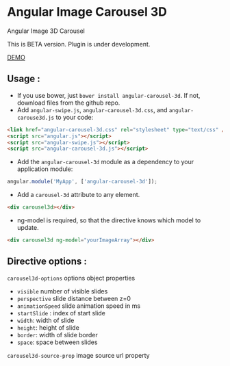 # Angular Image Carousel 3D
Angular Image 3D Carousel

This is BETA version. Plugin is under development. 

[DEMO](http://vladimirbujanovic.com/angular-carousel-3d/demo/demo.html)

## Usage :

 - If you use bower, just `bower install angular-carousel-3d`. If not, download files from the github repo.
 - Add `angular-swipe.js`, `angular-carousel-3d.css`, and `angular-carouse3d.js` to your code:
```html
<link href="angular-carousel-3d.css" rel="stylesheet" type="text/css" />
<script src="angular.js"></script>
<script src="angular-swipe.js"></script>
<script src="angular-carousel-3d.js"></script>
```

 - Add the `angular-carousel-3d` module as a dependency to your application module:
```js
angular.module('MyApp', ['angular-carousel-3d']);
```

 - Add a `carousel-3d` attribute to any element.
```html
<div carousel3d></div>
```
 - ng-model is required, so that the directive knows which model to update.
```html
<div carousel3d ng-model="yourImageArray"></div>
```

## Directive options :
`carousel3d-options` options object properties
 - `visible` number of visible slides
 - `perspective` slide distance between z=0
 - `animationSpeed` slide animation speed in ms
 - `startSlide` : index of start slide
 - `width`: width of slide
 - `height`: height of slide
 - `border`: width of slide border
 - `space`: space between slides

`carousel3d-source-prop` image source url property
